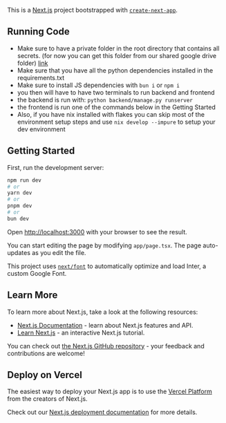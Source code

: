 This is a [Next.js](https://nextjs.org/) project bootstrapped with [`create-next-app`](https://github.com/vercel/next.js/tree/canary/packages/create-next-app).

## Running Code

* Make sure to have a private folder in the root directory that contains all secrets. (for now you can get this folder from our shared google drive folder) [link](https://drive.google.com/drive/folders/1oz7vGXPAI2S8vzYIpQ2ATTfjgqFHDD_p?usp=sharing)
* Make sure that you have all the python dependencies installed in the requirements.txt
* Make sure to install JS dependencies with `bun i` or `npm i`
* you then will have to have two terminals to run backend and frontend
* the backend is run with: `python backend/manage.py runserver`
* the frontend is run one of the commands below in the Getting Started
* Also, if you have nix installed with flakes you can skip most of the environment setup steps and use `nix develop --impure` to setup your dev environment

## Getting Started

First, run the development server:

```bash
npm run dev
# or
yarn dev
# or
pnpm dev
# or
bun dev
```



Open [http://localhost:3000](http://localhost:3000) with your browser to see the result.

You can start editing the page by modifying `app/page.tsx`. The page auto-updates as you edit the file.

This project uses [`next/font`](https://nextjs.org/docs/basic-features/font-optimization) to automatically optimize and load Inter, a custom Google Font.

## Learn More

To learn more about Next.js, take a look at the following resources:

- [Next.js Documentation](https://nextjs.org/docs) - learn about Next.js features and API.
- [Learn Next.js](https://nextjs.org/learn) - an interactive Next.js tutorial.

You can check out [the Next.js GitHub repository](https://github.com/vercel/next.js/) - your feedback and contributions are welcome!

## Deploy on Vercel

The easiest way to deploy your Next.js app is to use the [Vercel Platform](https://vercel.com/new?utm_medium=default-template&filter=next.js&utm_source=create-next-app&utm_campaign=create-next-app-readme) from the creators of Next.js.

Check out our [Next.js deployment documentation](https://nextjs.org/docs/deployment) for more details.
